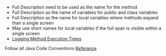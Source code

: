 * Full Description need to be used as the name for the method
* Full Description as the name of variables for public and class variables
* Full Description as the name for local variables where methods expand than a single screen
* May use short names for local variables if the full span is visible within a single screen
* [Logging Method Execution Times](https://github.com/hmislk/hmis/wiki/Logging-Method-Execution-Times)


Follow all Java Code Conventions
[Referance](https://www.oracle.com/technetwork/java/codeconventions-150003.pdf)
